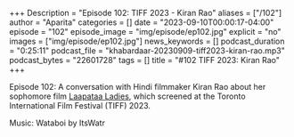 +++
Description = "Episode 102: TIFF 2023 - Kiran Rao"
aliases = ["/102"]
author = "Aparita"
categories = []
date = "2023-09-10T00:00:17-04:00"
episode = "102"
episode_image = "img/episode/ep102.jpg"
explicit = "no"
images = ["img/episode/ep102.jpg"]
news_keywords = []
podcast_duration = "0:25:11"
podcast_file = "khabardaar-20230909-tiff2023-kiran-rao.mp3"
podcast_bytes = "22601728"
tags = []
title = "#102 TIFF 2023: Kiran Rao"
+++

Episode 102: A conversation with Hindi filmmaker Kiran Rao about her sophomore film [Laapataa Ladies](https://tiff.net/events/lost-ladies), which screened at the Toronto International Film Festival (TIFF) 2023.

Music: Wataboi by ItsWatr